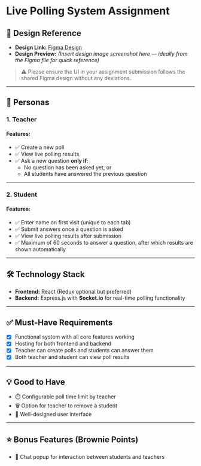 # Live Polling System Assignment

## 🎨 Design Reference

- **Design Link:** [Figma Design](https://www.figma.com/design/uhinheFgWssbxvlI7wtf59/Intervue-Assigment--Poll-system?node-id=0-1&t=Y5)
- **Design Preview:** *(Insert design image screenshot here — ideally from the Figma file for quick reference)*

> ⚠️ Please ensure the UI in your assignment submission follows the shared Figma design without any deviations.

---

## 👥 Personas

### 1. **Teacher**

#### Features:
- ✅ Create a new poll
- ✅ View live polling results
- ✅ Ask a new question **only if**:
  - No question has been asked yet, or
  - All students have answered the previous question

---

### 2. **Student**

#### Features:
- ✅ Enter name on first visit (unique to each tab)
- ✅ Submit answers once a question is asked
- ✅ View live polling results after submission
- ✅ Maximum of 60 seconds to answer a question, after which results are shown automatically

---

## 🛠️ Technology Stack

- **Frontend:** React (Redux optional but preferred)
- **Backend:** Express.js with **Socket.io** for real-time polling functionality

---

## ✅ Must-Have Requirements

- [x] Functional system with all core features working
- [x] Hosting for both frontend and backend
- [x] Teacher can create polls and students can answer them
- [x] Both teacher and student can view poll results

---

## 💡 Good to Have

- ⏱️ Configurable poll time limit by teacher
- 🗑️ Option for teacher to remove a student
- 🎨 Well-designed user interface

---

## ⭐ Bonus Features (Brownie Points)

- 💬 Chat popup for interaction between students and teachers
